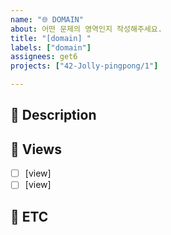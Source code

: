 ```yaml
---
name: "🌐 DOMAIN"
about: 어떤 문제의 영역인지 작성해주세요.
title: "[domain] "
labels: ["domain"]
assignees: get6
projects: ["42-Jolly-pingpong/1"]

---
```


## 📢 Description
<!--
해당 domain(해결하고자 하는 문제의 영역)을 잘 설명해주세요
이 영역이 필요한 이유를 개발자에게 잘 알려주세요
-->


## 🎨 Views
<!--
해당 domain을 해결하기 위해서 필요한 화면들을 알려주세요
view 이슈를 생성하고 연결해주세요
-->
- [ ] [view]
- [ ] [view]

## 🐣 ETC
<!--
기타사항, 특이사항을 알려주세요
-->
